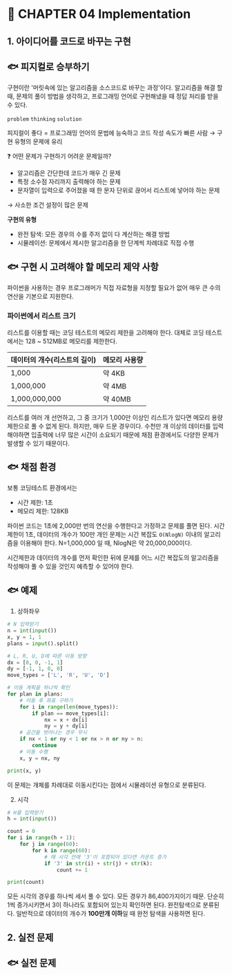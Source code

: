 # 🍥 CHAPTER 04  Implementation

## 1. 아이디어를 코드로 바꾸는 구현

## 🐟 피지컬로 승부하기

구현이란 '머릿속에 있는 알고리즘을 소스코드로 바꾸는 과정'이다. 알고리즘을 해결 할 때, 문제의 풀이 방법을 생각하고, 프로그래밍 언어로 구현해냈을 때 정답 처리를 받을 수 있다.

`problem` `thinking` `solution`

피지컬이 좋다 = 프로그래밍 언어의 문법에 능숙하고 코드 작성 속도가 빠른 사람 → 구현 유형의 문제에 유리

❓ 어떤 문제가 구현하기 어려운 문제일까?

* 알고리즘은 간단한데 코드가 매우 긴 문제
* 특정 소수점 자리까지 출력해야 하는 문제
* 문자열이 입력으로 주어졌을 때 한 문자 단위로 끊어서 리스트에 넣어야 하는 문제

→ 사소한 조건 설정이 많은 문제

**구현의 유형**

* 완전 탐색: 모든 경우의 수를 주저 없이 다 계산하는 해결 방법
* 시뮬레이션: 문제에서 제시한 알고리즘을 한 단계씩 차례대로 직접 수행

## 🐟 구현 시 고려해야 할 메모리 제약 사항

파이썬을 사용하는 경우 프로그래머가 직접 자료형을 지정할 필요가 없어 매우 큰 수의 연산을 기본으로 지원한다.&#x20;

### 파이썬에서 리스트 크기

리스트를 이용할 때는 코딩 테스트의 메모리 제한을 고려해야 한다. 대체로 코딩 테스트에서는 128 \~ 512MB로 메모리를 제한한다.

| 데이터의 개수(리스트의 길이) | 메모리 사용량 |
| ---------------- | ------- |
| 1,000            | 약 4KB   |
| 1,000,000        | 약 4MB   |
| 1,000,000,000    | 약 40MB  |

리스트를 여러 개 선언하고, 그 중 크기가 1,000만 이상인 리스트가 있다면 메모리 용량 제한으로 풀 수 없게 된다. 하지만, 매우 드문 경우이다. 수천만 개 이상의 데이터를 입력해야하면 입출력에 너무 많은 시간이 소요되기 때문에 채점 환경에서도 다양한 문제가 발생할 수 있기 때문이다.

## 🐟 채점 환경

보통 코딩테스트 환경에서는

* 시간 제한: 1초
* 메모리 제한: 128KB

파이썬 코드는 1초에 2,000만 번의 연산을 수행한다고 가정하고 문제를 풀면 된다. 시간 제한이 1초, 데이터의 개수가 100만 개인 문제는 시간 복잡도 `O(NlogN)` 이내의 알고리즘을 이용해야 한다. N=1,000,000 일 때, NlogN은 약 20,000,000이다.

시간제한과 데이터의 개수를 먼저 확인한 뒤에 문제를 어느 시간 복잡도의 알고리즘을 작성해야 풀 수 있을 것인지 예측할 수 있어야 한다.

## 🐟 예제

1. 상하좌우

```python
# N 입력받기
n = int(input())
x, y = 1, 1
plans = input().split()

# L, R, U, D에 따른 이동 방향
dx = [0, 0, -1, 1]
dy = [-1, 1, 0, 0]
move_types = ['L', 'R', 'U', 'D']

# 이동 계획을 하나씩 확인
for plan in plans:
    # 이동 후 좌표 구하기
    for i in range(len(move_types)):
        if plan == move_types[i]:
            nx = x + dx[i]
            ny = y + dy[i]
    # 공간을 벗어나는 경우 무시
    if nx < 1 or ny < 1 or nx > n or ny > n:
        continue
    # 이동 수행
    x, y = nx, ny

print(x, y)
```

이 문제는 개체를 차례대로 이동시킨다는 점에서 시뮬레이션 유형으로 분류된다.&#x20;

2. 시각

```python
# H를 입력받기
h = int(input())

count = 0
for i in range(h + 1):
    for j in range(60):
        for k in range(60):
            # 매 시각 안에 '3'이 포함되어 있다면 카운트 증가
            if '3' in str(i) + str(j) + str(k):
                count += 1

print(count)
```

모든 시각의 경우를 하나씩 세서 풀 수 있다. 모든 경우가 86,400가지이기 때문. 단순히 1씩 증가시키면서 3이 하나라도 포함되어 있는지 확인하면 된다. 완전탐색으로 분류된다. 일반적으로 데이터의 개수가 **100만개 이하**일 때 완전 탐색을 사용하면 된다.

## 2. 실전 문제

## 🐟 실전 문제

